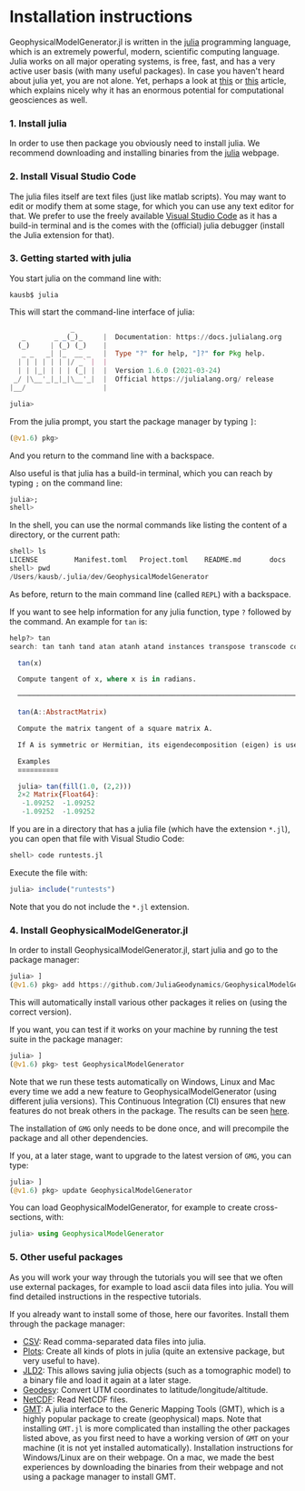 # Installation instructions

GeophysicalModelGenerator.jl is written in the [julia](https://julialang.org) programming language, which is an extremely powerful, modern, scientific computing language. Julia works on all major operating systems, is free, fast, and has a very active user basis (with many useful packages). In case you haven't heard about julia yet, you are not alone. Yet, perhaps a look at [this](https://www.nature.com/articles/d41586-019-02310-3) or [this](https://thenextweb.com/news/watch-out-python-julia-programming-coding-language-coming-for-crown-syndication) article, which explains nicely why it has an enormous potential for computational geosciences as well.

### 1. Install julia
In order to use then package you obviously need to install julia. We recommend downloading and installing binaries from the [julia](https://julialang.org) webpage.


### 2. Install Visual Studio Code
The julia files itself are text files (just like matlab scripts). You may want to edit or modify them at some stage, for which you can use any text editor for that. We prefer to use the freely available [Visual Studio Code](https://code.visualstudio.com) as it has a build-in terminal and is the comes with the (official) julia debugger (install the Julia extension for that).

### 3. Getting started with julia
You start julia on the command line with:
```
kausb$ julia
```
This will start the command-line interface of julia:
```julia
               _
   _       _ _(_)_     |  Documentation: https://docs.julialang.org
  (_)     | (_) (_)    |
   _ _   _| |_  __ _   |  Type "?" for help, "]?" for Pkg help.
  | | | | | | |/ _` |  |
  | | |_| | | | (_| |  |  Version 1.6.0 (2021-03-24)
 _/ |\__'_|_|_|\__'_|  |  Official https://julialang.org/ release
|__/                   |

julia> 
```

From the julia prompt, you start the package manager by typing `]`:
```julia
(@v1.6) pkg> 
```
And you return to the command line with a backspace.

Also useful is that julia has a build-in terminal, which you can reach by typing `;` on the command line:
```julia
julia>;
shell> 
```
In the shell, you can use the normal commands like listing the content of a directory, or the current path:
```julia
shell> ls
LICENSE         Manifest.toml   Project.toml    README.md       docs            src             test            tutorial
shell> pwd
/Users/kausb/.julia/dev/GeophysicalModelGenerator
```
As before, return to the main command line (called `REPL`) with a backspace.

If you want to see help information for any julia function, type `?` followed by the command. 
An example for `tan` is:
```julia
help?> tan
search: tan tanh tand atan atanh atand instances transpose transcode contains UnitRange ReentrantLock StepRange StepRangeLen trailing_ones trailing_zeros

  tan(x)

  Compute tangent of x, where x is in radians.

  ────────────────────────────────────────────────────────────────────────────────────────────────────────────────────────────────────────────────────────

  tan(A::AbstractMatrix)

  Compute the matrix tangent of a square matrix A.

  If A is symmetric or Hermitian, its eigendecomposition (eigen) is used to compute the tangent. Otherwise, the tangent is determined by calling exp.

  Examples
  ≡≡≡≡≡≡≡≡≡≡

  julia> tan(fill(1.0, (2,2)))
  2×2 Matrix{Float64}:
   -1.09252  -1.09252
   -1.09252  -1.09252
``` 

If you are in a directory that has a julia file (which have the extension `*.jl`), you can open that file with Visual Studio Code:
```julia
shell> code runtests.jl
```
Execute the file with:
```julia
julia> include("runtests")
```
Note that you do not include the `*.jl` extension.


### 4. Install GeophysicalModelGenerator.jl
In order to install GeophysicalModelGenerator.jl, start julia and go to the package manager:
```julia
julia> ]
(@v1.6) pkg> add https://github.com/JuliaGeodynamics/GeophysicalModelGenerator
```
This will automatically install various other packages it relies on (using the correct version).

If you want, you can test if it works on your machine by running the test suite in the package manager:
```julia
julia> ]
(@v1.6) pkg> test GeophysicalModelGenerator
```
Note that we run these tests automatically on Windows, Linux and Mac every time we add a new feature to GeophysicalModelGenerator (using different julia versions). This Continuous Integration (CI) ensures that new features do not break others in the package. The results can be seen [here](https://github.com/JuliaGeodynamics/GeophysicalModelGenerator.jl/actions).

The installation of `GMG` only needs to be done once, and will precompile the package and all other dependencies.

If you, at a later stage, want to upgrade to the latest version of `GMG`, you can type:
```julia
julia> ]
(@v1.6) pkg> update GeophysicalModelGenerator
```

You can load GeophysicalModelGenerator, for example to create cross-sections, with:
```julia
julia> using GeophysicalModelGenerator
```

### 5. Other useful packages
As you will work your way through the tutorials you will see that we often use external packages, for example to load ascii data files into julia. You will find detailed instructions in the respective tutorials. 

If you already want to install some of those, here our favorites. Install them through the package manager:

- [CSV](https://github.com/JuliaData/CSV.jl): Read comma-separated data files into julia.  
- [Plots](https://github.com/JuliaPlots/Plots.jl): Create all kinds of plots in julia (quite an extensive package, but very useful to have). 
- [JLD2](https://github.com/JuliaIO/JLD2.jl): This allows saving julia objects (such as a tomographic model) to a binary file and load it again at a later stage.
- [Geodesy](https://github.com/JuliaGeo/Geodesy.jl): Convert UTM coordinates to latitude/longitude/altitude.
- [NetCDF](https://github.com/JuliaGeo/NetCDF.jl): Read NetCDF files.
- [GMT](https://github.com/GenericMappingTools/GMT.jl): A julia interface to the Generic Mapping Tools (GMT), which is a highly popular package to create (geophysical) maps. Note that installing `GMT.jl` is more complicated than installing the other packages listed above, as you first need to have a working version of `GMT` on your machine (it is not yet installed automatically). Installation instructions for Windows/Linux are on their webpage. On a mac, we made the best experiences by downloading the binaries from their webpage and not using a package manager to install GMT.




